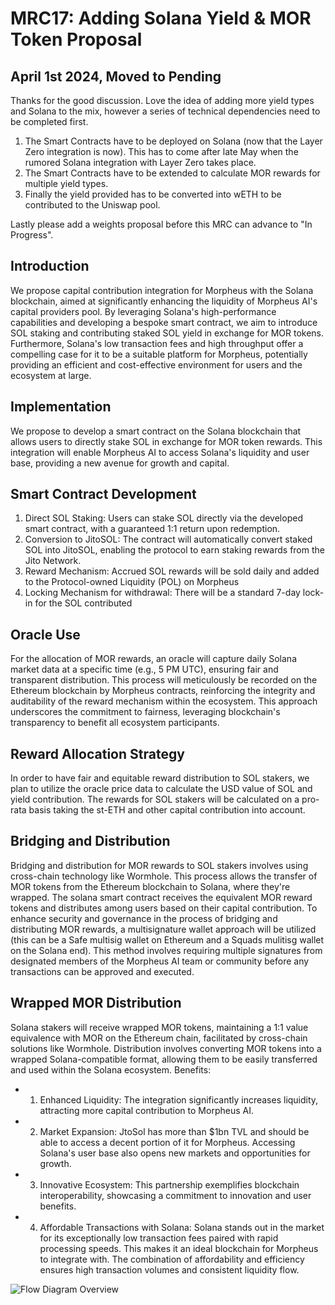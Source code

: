 # MRC17: Adding Solana Yield & MOR Token Proposal

## April 1st 2024, Moved to Pending
Thanks for the good discussion. Love the idea of adding more yield types and Solana to the mix, however a series of technical dependencies need to be completed first.

1. The Smart Contracts have to be deployed on Solana (now that the Layer Zero integration is now).
This has to come after late May when the rumored Solana integration with Layer Zero takes place.
2. The Smart Contracts have to be extended to calculate MOR rewards for multiple yield types.
3. Finally the yield provided has to be converted into wETH to be contributed to the Uniswap pool.

Lastly please add a weights proposal before this MRC can advance to "In Progress".

## Introduction
We propose capital contribution integration for Morpheus with the Solana blockchain, aimed at significantly enhancing the liquidity of Morpheus AI's capital providers pool. By leveraging Solana's high-performance capabilities and developing a bespoke smart contract, we aim to introduce SOL staking and contributing staked SOL yield in exchange for MOR tokens. Furthermore, Solana's low transaction fees and high throughput offer a compelling case for it to be a suitable platform for Morpheus, potentially providing an efficient and cost-effective environment for users and the ecosystem at large.

## Implementation
We propose to develop a smart contract on the Solana blockchain that allows users to directly stake SOL in exchange for MOR token rewards. This integration will enable Morpheus AI to access Solana's liquidity and user base, providing a new avenue for growth and capital.

## Smart Contract Development
1) Direct SOL Staking: Users can stake SOL directly via the developed smart contract, with a guaranteed 1:1 return upon redemption.
2) Conversion to JitoSOL: The contract will automatically convert staked SOL into JitoSOL, enabling the protocol to earn staking rewards from the Jito Network.
3) Reward Mechanism: Accrued SOL rewards will be sold daily and added to the Protocol-owned Liquidity (POL) on Morpheus
4) Locking Mechanism for withdrawal: There will be a standard 7-day lock-in for the SOL contributed

## Oracle Use
For the allocation of MOR rewards, an oracle will capture daily Solana market data at a specific time (e.g., 5 PM UTC), ensuring fair and transparent distribution. This process will meticulously be recorded on the Ethereum blockchain by Morpheus contracts, reinforcing the integrity and auditability of the reward mechanism within the ecosystem. This approach underscores the commitment to fairness, leveraging blockchain's transparency to benefit all ecosystem participants.

## Reward Allocation Strategy
In order to have fair and equitable reward distribution to SOL stakers, we plan to utilize the oracle price data to calculate the USD value of SOL and yield contribution. The rewards for SOL stakers will be calculated on a pro-rata basis taking the st-ETH and other capital contribution into account.
     
## Bridging and Distribution
Bridging and distribution for MOR rewards to SOL stakers involves using cross-chain technology like Wormhole. This process allows the transfer of MOR tokens from the Ethereum blockchain to Solana, where they're wrapped. The solana smart contract receives the equivalent MOR reward tokens and distributes among users based on their capital contribution.
To enhance security and governance in the process of bridging and distributing MOR rewards, a multisignature wallet approach will be utilized (this can be a Safe multisig wallet on Ethereum and a Squads mulitisg wallet on the Solana end). This method involves requiring multiple signatures from designated members of the Morpheus AI team or community before any transactions can be approved and executed.

## Wrapped MOR Distribution
Solana stakers will receive wrapped MOR tokens, maintaining a 1:1 value equivalence with MOR on the Ethereum chain, facilitated by cross-chain solutions like Wormhole. Distribution involves converting MOR tokens into a wrapped Solana-compatible format, allowing them to be easily transferred and used within the Solana ecosystem.
Benefits:
- 1) Enhanced Liquidity: The integration significantly increases liquidity, attracting more
capital contribution to Morpheus AI.
- 2) Market Expansion: JtoSol has more than $1bn TVL and should be able to access a
decent portion of it for Morpheus. Accessing Solana's user base also opens new
markets and opportunities for growth.
- 3) Innovative Ecosystem: This partnership exemplifies blockchain interoperability,
showcasing a commitment to innovation and user benefits.
- 4) Affordable Transactions with Solana: Solana stands out in the market for its
exceptionally low transaction fees paired with rapid processing speeds. This makes it an ideal blockchain for Morpheus to integrate with. The combination of affordability and efficiency ensures high transaction volumes and consistent liquidity flow.

![Flow Diagram Overview](https://github.com/MorpheusAIs/MRC/assets/1563345/f17c4122-3c0b-4bd2-a50b-05fc523e5eb2)

